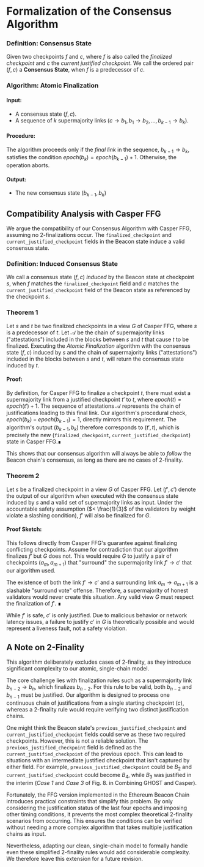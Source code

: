 # Formalization of the Consensus Algorithm

### **Definition: Consensus State**
Given two checkpoints $f$ and $c$, where $f$ is also called the *finalized checkpoint* and $c$ the *current justified checkpoint*. We call the ordered pair $(f,c)$ a **Consensus State**, when $f$ is a predecessor of $c$.

### **Algorithm: Atomic Finalization**
#### Input:
- A consensus state $(f,c)$.
- A sequence of $k$ supermajority links $\left(c\to b_1,b_1 \to b_2, \dots, b_{k-1} \to b_k \right)$.
#### Procedure:
The algorithm proceeds only if the *final link* in the sequence, $b_{k-1} \to b_k$, satisfies the condition $epoch(b_k) = epoch(b_{k-1}) + 1$. Otherwise, the operation aborts.
#### Output:
- The new consensus state $(b_{k-1}, b_k)$

## Compatibility Analysis with Casper FFG

We argue the compatibility of our Consensus Algorithm with Casper FFG, assuming no 2-finalizations occur. The `finalized_checkpoint` and `current_justified_checkpoint` fields in the Beacon state induce a valid consensus state.

### **Definition: Induced Consensus State**
We call a consensus state $(f,c)$ *induced* by the Beacon state at checkpoint $s$, when $f$ matches the `finalized_checkpoint` field and $c$ matches the `current_justified_checkpoint` field of the Beacon state as referenced by the checkpoint $s$.

### **Theorem 1**
Let $s$ and $t$ be two finalized checkpoints in a view $G$ of Casper FFG, where $s$ is a predecessor of $t$. Let $\mathcal{A}$ be the chain of supermajority links ("attestations") included in the blocks between $s$ and $t$ that cause $t$ to be finalized.
Executing the *Atomic Finalization* algorithm with the consensus state $(f,c)$ induced by $s$ and the chain of supermajority links ("attestations") included in the blocks between $s$ and $t$, will return the consensus state induced by $t$.

#### Proof:
By definition, for Casper FFG to finalize a checkpoint $t$, there must exist a supermajority link from a justified checkpoint $t'$ to $t$, where $epoch(t) = epoch(t') + 1$. The sequence of attestations $\mathcal{A}$ represents the chain of justifications leading to this final link. Our algorithm's procedural check, $epoch(b_k) - epoch(b_{k-1}) = 1$, directly mirrors this requirement. The algorithm's output $(b_{k-1}, b_k)$ therefore corresponds to $(t', t)$, which is precisely the new (`finalized_checkpoint`, `current_justified_checkpoint`) state in Casper FFG.∎

This shows that our consensus algorithm will always be able to *follow* the Beacon chain's consensus, as long as there are no cases of 2-finality.


### **Theorem 2**
Let $s$ be a finalized checkpoint in a view $G$ of Casper FFG. Let $(f',c')$ denote the output of our algorithm when executed with the consensus state induced by $s$ and a valid set of supermajority links as input.
Under the accountable safety assumption ($< \frac{1}{3}$ of the validators by weight violate a slashing condition), $f'$ will also be finalized for $G$.

#### Proof Sketch:
This follows directly from Casper FFG's guarantee against finalizing conflicting checkpoints. Assume for contradiction that our algorithm finalizes $f'$ but $G$ does not. This would require $G$ to justify a pair of checkpoints $(a_m, a_{m+1})$ that "surround" the supermajority link $f' \to c'$ that our algorithm used.

The existence of both the link $f' \to c'$ and a surrounding link $a_m \to a_{m+1}$ is a slashable "surround vote" offense. Therefore, a supermajority of honest validators would never create this situation. Any valid view $G$ must respect the finalization of $f'$. ∎

While $f'$ is safe, $c'$ is only justified. Due to malicious behavior or network latency issues, a failure to justify $c'$ in $G$ is theoretically possible and would represent a liveness fault, not a safety violation.

## A Note on 2-Finality
This algorithm deliberately excludes cases of 2-finality, as they introduce significant complexity to our atomic, single-chain model.

The core challenge lies with finalization rules such as a supermajority link $b_{n-2} \to b_n$, which finalizes $b_{n-2}$. For this rule to be valid, both $b_{n-2}$ and $b_{n-1}$ must be justified. Our algorithm is designed to process one continuous chain of justifications from a single starting checkpoint ($c$), whereas a 2-finality rule would require verifying two distinct justification chains.

One might think the Beacon state's `previous_justified_checkpoint` and `current_justified_checkpoint` fields could serve as these two required checkpoints. However, this is not a reliable solution. The `previous_justified_checkpoint` field is defined as the `current_justified_checkpoint` of the previous epoch. This can lead to situations with an intermediate justified checkpoint that isn't captured by either field. For example, `previous_justified_checkpoint` could be $B_2$ and `current_justified_checkpoint` could become $B_4$, while $B_3$ was justified in the interim (*Case 1* and *Case 3* of Fig. 8. in Combining GHOST and Casper).

Fortunately, the FFG version implemented in the Ethereum Beacon Chain introduces practical constraints that simplify this problem. By only considering the justification status of the last four epochs and imposing other timing conditions, it prevents the most complex theoretical 2-finality scenarios from occurring. This ensures the conditions can be verified without needing a more complex algorithm that takes multiple justification chains as input.

Nevertheless, adapting our clean, single-chain model to formally handle even these simplified 2-finality rules would add considerable complexity. We therefore leave this extension for a future revision.
